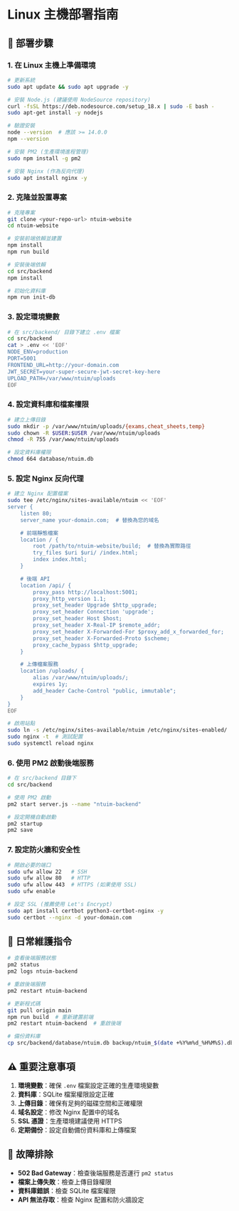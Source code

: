 # Linux 主機部署指南

## 🚀 部署步驟

### 1. 在 Linux 主機上準備環境

```bash
# 更新系統
sudo apt update && sudo apt upgrade -y

# 安裝 Node.js (建議使用 NodeSource repository)
curl -fsSL https://deb.nodesource.com/setup_18.x | sudo -E bash -
sudo apt-get install -y nodejs

# 驗證安裝
node --version  # 應該 >= 14.0.0
npm --version

# 安裝 PM2 (生產環境進程管理)
sudo npm install -g pm2

# 安裝 Nginx (作為反向代理)
sudo apt install nginx -y
```

### 2. 克隆並設置專案

```bash
# 克隆專案
git clone <your-repo-url> ntuim-website
cd ntuim-website

# 安裝前端依賴並建置
npm install
npm run build

# 安裝後端依賴
cd src/backend
npm install

# 初始化資料庫
npm run init-db
```

### 3. 設定環境變數

```bash
# 在 src/backend/ 目錄下建立 .env 檔案
cd src/backend
cat > .env << 'EOF'
NODE_ENV=production
PORT=5001
FRONTEND_URL=http://your-domain.com
JWT_SECRET=your-super-secure-jwt-secret-key-here
UPLOAD_PATH=/var/www/ntuim/uploads
EOF
```

### 4. 設定資料庫和檔案權限

```bash
# 建立上傳目錄
sudo mkdir -p /var/www/ntuim/uploads/{exams,cheat_sheets,temp}
sudo chown -R $USER:$USER /var/www/ntuim/uploads
chmod -R 755 /var/www/ntuim/uploads

# 設定資料庫權限
chmod 664 database/ntuim.db
```

### 5. 設定 Nginx 反向代理

```bash
# 建立 Nginx 配置檔案
sudo tee /etc/nginx/sites-available/ntuim << 'EOF'
server {
    listen 80;
    server_name your-domain.com;  # 替換為您的域名

    # 前端靜態檔案
    location / {
        root /path/to/ntuim-website/build;  # 替換為實際路徑
        try_files $uri $uri/ /index.html;
        index index.html;
    }

    # 後端 API
    location /api/ {
        proxy_pass http://localhost:5001;
        proxy_http_version 1.1;
        proxy_set_header Upgrade $http_upgrade;
        proxy_set_header Connection 'upgrade';
        proxy_set_header Host $host;
        proxy_set_header X-Real-IP $remote_addr;
        proxy_set_header X-Forwarded-For $proxy_add_x_forwarded_for;
        proxy_set_header X-Forwarded-Proto $scheme;
        proxy_cache_bypass $http_upgrade;
    }

    # 上傳檔案服務
    location /uploads/ {
        alias /var/www/ntuim/uploads/;
        expires 1y;
        add_header Cache-Control "public, immutable";
    }
}
EOF

# 啟用站點
sudo ln -s /etc/nginx/sites-available/ntuim /etc/nginx/sites-enabled/
sudo nginx -t  # 測試配置
sudo systemctl reload nginx
```

### 6. 使用 PM2 啟動後端服務

```bash
# 在 src/backend 目錄下
cd src/backend

# 使用 PM2 啟動
pm2 start server.js --name "ntuim-backend"

# 設定開機自動啟動
pm2 startup
pm2 save
```

### 7. 設定防火牆和安全性

```bash
# 開啟必要的端口
sudo ufw allow 22   # SSH
sudo ufw allow 80   # HTTP
sudo ufw allow 443  # HTTPS (如果使用 SSL)
sudo ufw enable

# 設定 SSL (推薦使用 Let's Encrypt)
sudo apt install certbot python3-certbot-nginx -y
sudo certbot --nginx -d your-domain.com
```

## 🔄 日常維護指令

```bash
# 查看後端服務狀態
pm2 status
pm2 logs ntuim-backend

# 重啟後端服務
pm2 restart ntuim-backend

# 更新程式碼
git pull origin main
npm run build  # 重新建置前端
pm2 restart ntuim-backend  # 重啟後端

# 備份資料庫
cp src/backend/database/ntuim.db backup/ntuim_$(date +%Y%m%d_%H%M%S).db
```

## ⚠️ 重要注意事項

1. **環境變數**：確保 `.env` 檔案設定正確的生產環境變數
2. **資料庫**：SQLite 檔案權限設定正確
3. **上傳目錄**：確保有足夠的磁碟空間和正確權限
4. **域名設定**：修改 Nginx 配置中的域名
5. **SSL 憑證**：生產環境建議使用 HTTPS
6. **定期備份**：設定自動備份資料庫和上傳檔案

## 🚨 故障排除

- **502 Bad Gateway**：檢查後端服務是否運行 `pm2 status`
- **檔案上傳失敗**：檢查上傳目錄權限
- **資料庫錯誤**：檢查 SQLite 檔案權限
- **API 無法存取**：檢查 Nginx 配置和防火牆設定